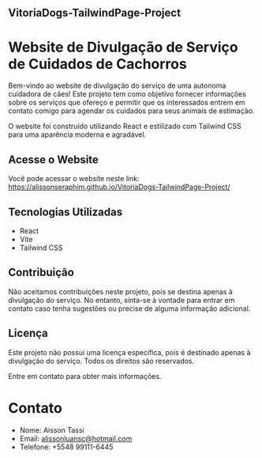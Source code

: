 ## VitoriaDogs-TailwindPage-Project

# Website de Divulgação de Serviço de Cuidados de Cachorros

Bem-vindo ao website de divulgação do serviço de uma autonoma cuidadora de cães! Este projeto tem como objetivo fornecer informações sobre os serviços que ofereço e permitir que os interessados entrem em contato comigo para agendar os cuidados para seus animais de estimação.

O website foi construído utilizando React e estilizado com Tailwind CSS para uma aparência moderna e agradável.

## Acesse o Website

Você pode acessar o website neste link: https://alissonseraphim.github.io/VitoriaDogs-TailwindPage-Project/

## Tecnologias Utilizadas

- React
- Vite
- Tailwind CSS

## Contribuição

Não aceitamos contribuições neste projeto, pois se destina apenas à divulgação do serviço. No entanto, sinta-se à vontade para entrar em contato caso tenha sugestões ou precise de alguma informação adicional.

## Licença

Este projeto não possui uma licença específica, pois é destinado apenas à divulgação do serviço. Todos os direitos são reservados.

Entre em contato para obter mais informações.

# Contato
- Nome: Aisson Tassi
- Email: alissonluansc@hotmail.com
- Telefone: +5548 99111-6445

